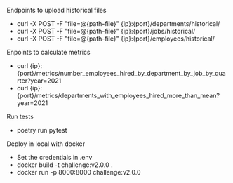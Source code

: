 

Endpoints to upload historical files

* curl -X POST -F "file=@{path-file}" {ip}:{port}/departments/historical/
* curl -X POST -F "file=@{path-file}" {ip}:{port}/jobs/historical/
* curl -X POST -F "file=@{path-file}" {ip}:{port}/employees/historical/

Enpoints to calculate metrics

* curl  {ip}:{port}/metrics/number_employees_hired_by_department_by_job_by_quarter?year=2021
* curl  {ip}:{port}/metrics/departments_with_employees_hired_more_than_mean?year=2021

Run tests 

* poetry run pytest

Deploy in local with docker

* Set the credentials in .env
* docker build -t challenge:v2.0.0 .
* docker run -p 8000:8000 challenge:v2.0.0
